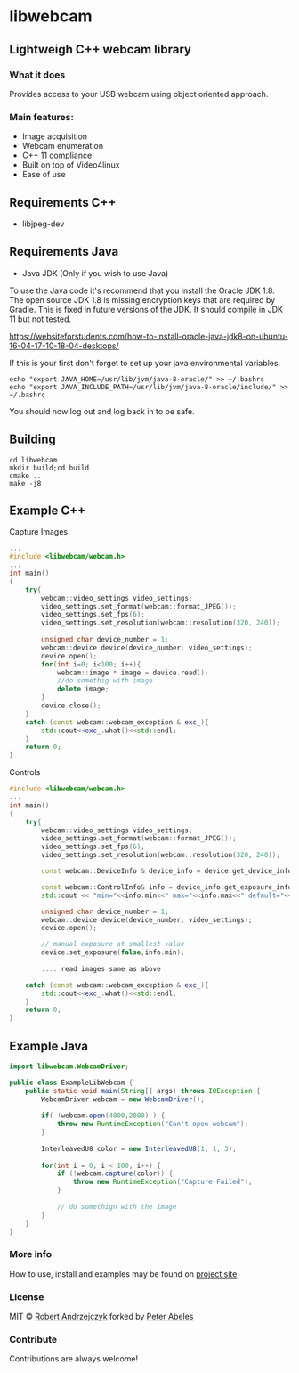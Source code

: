 # libwebcam
## Lightweigh C++ webcam library

### What it does
Provides access to your USB webcam using object oriented approach. 

### Main features:
* Image acquisition
* Webcam enumeration
* C++ 11 compliance
* Built on top of Video4linux
* Ease of use

## Requirements C++

* libjpeg-dev

## Requirements Java

* Java JDK (Only if you wish to use Java)

To use the Java code it's recommend that you install the Oracle JDK 1.8.
The open source JDK 1.8 is missing encryption keys that are required by Gradle.
This is fixed in future versions of the JDK. It should compile in JDK 11 but not tested.

https://websiteforstudents.com/how-to-install-oracle-java-jdk8-on-ubuntu-16-04-17-10-18-04-desktops/

If this is your first don't forget to set up your java environmental variables.
```commandline
echo "export JAVA_HOME=/usr/lib/jvm/java-8-oracle/" >> ~/.bashrc
echo "export JAVA_INCLUDE_PATH=/usr/lib/jvm/java-8-oracle/include/" >> ~/.bashrc
```
You should now log out and log back in to be safe.

## Building

```commandline
cd libwebcam
mkdir build;cd build
cmake ..
make -j8
```

## Example C++

Capture Images

```c++
...
#include <libwebcam/webcam.h>
...
int main()
{
	try{
		webcam::video_settings video_settings;
		video_settings.set_format(webcam::format_JPEG());
		video_settings.set_fps(6);
		video_settings.set_resolution(webcam::resolution(320, 240));
		
		unsigned char device_number = 1;
		webcam::device device(device_number, video_settings);
		device.open();
		for(int i=0; i<100; i++){
		    webcam::image * image = device.read();
		    //do somethig with image
		    delete image;
		}
		device.close();
    }
    catch (const webcam::webcam_exception & exc_){
		std::cout<<exc_.what()<<std::endl;
	}
	return 0;
}
```

Controls
```c++
#include <libwebcam/webcam.h>
...
int main()
{
	try{
		webcam::video_settings video_settings;
		video_settings.set_format(webcam::format_JPEG());
		video_settings.set_fps(6);
		video_settings.set_resolution(webcam::resolution(320, 240));

		const webcam::DeviceInfo & device_info = device.get_device_info();

		const webcam::ControlInfo& info = device_info.get_exposure_info();
		std::cout << "min="<<info.min<<" max="<<info.max<<" default="<<info.default_value<<endl;

		unsigned char device_number = 1;
		webcam::device device(device_number, video_settings);
		device.open();

        // manual exposure at smallest value
        device.set_exposure(false,info.min);
        
        .... read images same as above

    catch (const webcam::webcam_exception & exc_){
		std::cout<<exc_.what()<<std::endl;
	}
	return 0;
}

```


## Example Java 

```java
import libwebcam.WebcamDriver;

public class ExampleLibWebcam {
    public static void main(String[] args) throws IOException {
        WebcamDriver webcam = new WebcamDriver();
        
        if( !webcam.open(4000,2000) ) {
            throw new RuntimeException("Can't open webcam");
        }
        
        InterleavedU8 color = new InterleavedU8(1, 1, 3);
        
        for(int i = 0; i < 100; i++) {
            if (!webcam.capture(color)) {
                throw new RuntimeException("Capture Failed");
            }
            
            // do somethign with the image
        }
    }
}
```


### More info
How to use, install and examples may be found on [project site]

### License
MIT © [Robert Andrzejczyk]
forked by [Peter Abeles]
### Contribute
Contributions are always welcome!

[project site]: http://rojarand.github.io/libwebcam
[Robert Andrzejczyk]: https://github.com/rojarand
[Peter Abeles]: https://github.com/lessthanoptimal
